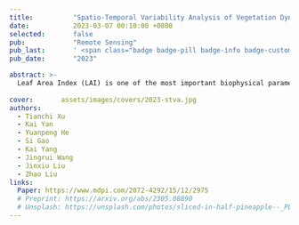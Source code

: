 ```yaml
---
title:          "Spatio-Temporal Variability Analysis of Vegetation Dynamics in China from 2000 to 2022 Based on Leaf Area Index: A Multi-Temporal Image Classification Perspective"
date:           2023-03-07 00:10:00 +0800
selected:       false
pub:            "Remote Sensing"
pub_last:       ' <span class="badge badge-pill badge-info badge-custom">中科院升级版2区</span> <span class="badge badge-pill badge-custom badge-primary">Regular Paper </span> '
pub_date:       "2023"

abstract: >-
  Leaf Area Index (LAI) is one of the most important biophysical parameters of vegetation, and its dynamic changes can be used as a reflective indicator and differentiation basis of vegetation function. In this study, a VCA–MLC (Vertex Component Analysis–Maximum Likelihood Classification) algorithm is proposed from the perspective of multi-temporal satellite LAI image classification to monitor and quantify the spatial and temporal variability of vegetation dynamics in China since 2000. The algorithm extracts the vegetation endmembers from 46 multi-temporal images of MODIS LAI in 2011 without the aid of other a priori knowledge and uses the maximum likelihood classification method to select the categories that satisfy the requirements of the number of missing periods, absolute distance, and relative distance for the rest pixels to be classified, ultimately dividing the vegetation area of China into 10 vegetation zones called China Vegetation Functional Zones (CVFZ). CVFZ outperforms MCD12Q1 and CLCD land cover datasets in the overall differentiation of vegetation functions and can be used synergistically with other land cover datasets.
  
cover:       assets/images/covers/2023-stva.jpg
authors:
  - Tianchi Xu
  - Kai Yan
  - Yuanpeng He
  - Si Gao
  - Kai Yang
  - Jingrui Wang
  - Jinxiu Liu
  - Zhao Liu
links:
  Paper: https://www.mdpi.com/2072-4292/15/12/2975
  # Preprint: https://arxiv.org/abs/2305.08890
  # Unsplash: https://unsplash.com/photos/sliced-in-half-pineapple--_PLJZmHZzk
---
```

